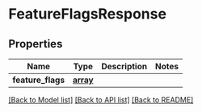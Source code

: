 # FeatureFlagsResponse

## Properties
Name | Type | Description | Notes
------------ | ------------- | ------------- | -------------
**feature_flags** | [**array**](.md) |  | 

[[Back to Model list]](../README.md#documentation-for-models) [[Back to API list]](../README.md#documentation-for-api-endpoints) [[Back to README]](../README.md)

